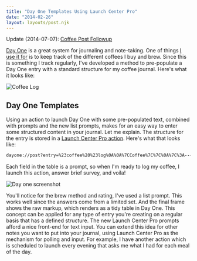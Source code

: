 ```yaml
---
title: "Day One Templates Using Launch Center Pro"
date: "2014-02-26"
layout: layouts/post.njk
---
```


Update
(2014-07-07): [Coffee Post Followup](http://bentsai.wordpress.com/2014/03/12/coffee-log-followup/)

[Day One](http://dayoneapp.com) is a great system for journaling and
note-taking. One of things [I use it for](http://dayoneapp.com/guide/uses/) is
to keep track of the different coffees I buy and brew. Since this is something I
track regularly, I've developed a method to pre-populate a Day One entry with a
standard structure for my coffee journal. Here's what it looks like:

![Coffee Log](https://bentsai.files.wordpress.com/2014/02/photo-feb-26-11-26-24-am.png)

## Day One Templates

Using an action to launch Day One with some pre-populated text, combined with
prompts and the new list prompts, makes for an easy way to enter some structured
content in your journal. Let me explain. The structure for the entry is stored
in a [Launch Center Pro action](http://launchcenterpro.com/tjfjnd). Here's what
that looks like:

```bash
dayone://post?entry=%23coffee%20%23log%0A%0A%7CCoffee%7C%7C%0A%7C%3A---%7C%3A---%7C%0A%7COrigin/Name%7C[prompt:Origin/Name]%7C%0A%7CBrew%20method%7C[list:Brew Method|AeroPress|Chemex|Drip|Espresso|French Press|Pour Over|Other]%7C%0A%7CBrewer%7C[prompt:Who brewed it?]%7C%0A%7CRating%7C[list:Rating|★☆☆|★★☆|★★★]%7C%0A%7CNotes%7C[prompt:Notes]%7C
```

Each field in the table is a prompt, so when I'm ready to log my coffee, I
launch this action, answer brief survey, and voila!

![Day one screenshot](https://bentsai.files.wordpress.com/2014/02/photo-feb-26-11-38-11-am.png)

You'll notice for the brew method and rating, I've used a list prompt. This
works well since the answers come from a limited set. And the final frame shows
the raw markup, which renders as a tidy table in Day One. This concept can be
applied for any type of entry you're creating on a regular basis that has a
defined structure. The new Launch Center Pro prompts afford a nice front-end for
text input. You can extend this idea for other notes you want to put into your
journal, using Launch Center Pro as the mechanism for polling and input. For
example, I have another action which is scheduled to launch every evening that
asks me what I had for each meal of the day.
